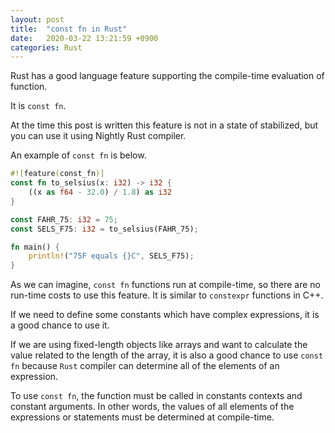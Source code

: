 ```yaml
---
layout: post
title:  "const fn in Rust"
date:   2020-03-22 13:21:59 +0900
categories: Rust
---
```

Rust has a good language feature supporting the compile-time evaluation of function.

It is `const fn`.

At the time this post is written this feature is not in a state of stabilized, but you can use it using Nightly Rust compiler.

An example of `const fn` is below.

```rust
#![feature(const_fn)]
const fn to_selsius(x: i32) -> i32 {
    ((x as f64 - 32.0) / 1.8) as i32
}

const FAHR_75: i32 = 75;
const SELS_F75: i32 = to_selsius(FAHR_75);

fn main() {
    println!("75F equals {}C", SELS_F75);
}
```

As we can imagine, `const fn` functions run at compile-time, so there are no run-time costs to use this feature. It is similar to `constexpr` functions in C++.

If we need to define some constants which have complex expressions, it is a good chance to use it.

If we are using fixed-length objects like arrays and want to calculate the value related to the length of the array, it is also a good chance to use `const fn` because `Rust` compiler can determine all of the elements of an expression.

To use `const fn`, the function must be called in constants contexts and constant arguments.
In other words, the values of all elements of the expressions or statements must be determined at compile-time.
